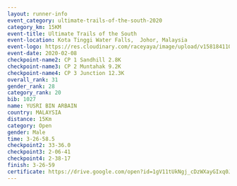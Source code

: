 ```yaml
--- 
layout: runner-info 
event_category: ultimate-trails-of-the-south-2020 
category_km: 15KM 
event-title: Ultimate Trails of the South 
event-location: Kota Tinggi Water Falls,  Johor, Malaysia 
event-logo: https://res.cloudinary.com/raceyaya/image/upload/v1581841103/logo/2020/ultimate-trails-2020_i93dfj.jpg 
event-date: 2020-02-08 
checkpoint-name2: CP 1 Sandhill 2.8K 
checkpoint-name3: CP 2 Muntahak 9.2K 
checkpoint-name4: CP 3 Junction 12.3K 
overall_rank: 31
gender_rank: 28
category_rank: 20
bib: 1027
name: YUSRI BIN ARBAIN
country: MALAYSIA
distance: 15Km
category: Open
gender: Male
time: 3-26-58.5
checkpoint2: 33-36.0
checkpoint3: 2-06-41
checkpoint4: 2-38-17
finish: 3-26-59
certificate: https://drive.google.com/open?id=1gV11tUkNgj_cDzWXayGIxq0JC-y_kXEw
--- 
```

